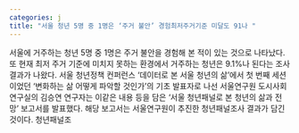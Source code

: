 ```yaml
---
categories: j
title: "서울 청년 5명 중 1명은 ‘주거 불안’ 경험최저주거기준 미달도 91나 "
---
```

서울에 거주하는 청년 5명 중 1명은 주거 불안을 경험해 본 적이 있는 것으로 나타났다. 또 현재 최저 주거 기준에 미치지 못하는 환경에서 거주하는 청년은 9.1%나 된다는 조사 결과가 나왔다. 서울 청년정책 컨퍼런스 ‘데이터로 본 서울 청년의 삶’에서 첫 번째 세션이었던 ‘변화하는 삶 어떻게 파악할 것인가’의 기초 발표자로 나선 서울연구원 도시사회연구실의 김승연 연구자는 이같은 내용 등을 담은 ‘서울 청년패널로 본 청년의 삶과 전망’ 보고서를 발표했다. 해당 보고서는 서울연구원이 추진한 청년패널조사 결과가 담긴 것이다. 청년패널조